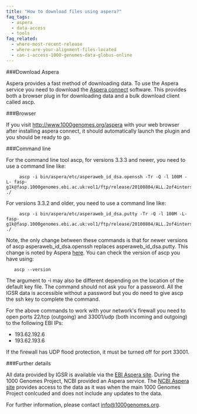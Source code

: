 ```yaml
---
title: "How to download files using aspera?"
faq_tags:
  - aspera
  - data-access
  - tools
faq_related:
  - where-most-recent-release
  - where-are-your-alignment-files-located
  - can-i-access-1000-genomes-data-globus-online
---
```


###Download Aspera

Aspera provides a fast method of downloading data. To use the Aspera service you need to download the [Aspera connect](http://asperasoft.com/software/transfer-clients/connect-web-browser-plug-in/) software. This provides both a browser plug in for downloading data and a bulk download client called ascp.

###Browser

If you visit http://www.1000genomes.org/aspera with your web browser after installing
aspera connect, it should automatically launch the plugin and you should be ready to go.

###Command line

For the command line tool ascp, for versions 3.3.3 and newer, you need to use a command line like:

         ascp -i bin/aspera/etc/asperaweb_id_dsa.openssh -Tr -Q -l 100M -L- fasp-g1k@fasp.1000genomes.ebi.ac.uk:vol1/ftp/release/20100804/ALL.2of4intersection.20100804.genotypes.vcf.gz ./

For versions 3.3.2 and older, you need to use a command line like:

         ascp -i bin/aspera/etc/asperaweb_id_dsa.putty -Tr -Q -l 100M -L- fasp-g1k@fasp.1000genomes.ebi.ac.uk:vol1/ftp/release/20100804/ALL.2of4intersection.20100804.genotypes.vcf.gz ./

Note, the only change between these commands is that for newer versions of ascp asperaweb_id_dsa.openssh replaces asperaweb_id_dsa.putty. This change is noted by Aspera [here](https://support.asperasoft.com/entries/38675468-Command-line-ascp-transfer-asking-for-a-passphrase-after-Connect-plugin-upgrade). You can check the version of ascp you have using:

       ascp --version

The argument to -i may also be different depending on the location of the default key file. The command should not ask you for a password. All the IGSR data is accessible without a password but you do need to give ascp the ssh key to complete the command.

For the above commands to work with your network's firewall you need to open ports 22/tcp (outgoing) and 33001/udp (both incoming and outgoing) to the following EBI IPs:

- 193.62.192.6
- 193.62.193.6

If the firewall has UDP flood protection, it must be turned off for port 33001.

###Further details

All data provided by IGSR is available via the [EBI Aspera site](http://dev.1000genomes.org/aspera). During the 1000 Genomes Project, NCBI provided an Aspera service. The [NCBI Aspera site](http://www.ncbi.nlm.nih.gov/projects/faspftp/1000genomes/) provides access to the data as it was when the main 1000 Genomes Project conlcuded and does not include any updates to the data.

For further information, please contact info@1000genomes.org.

